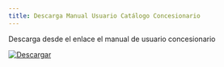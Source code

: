 ```yaml
---
title: Descarga Manual Usuario Catálogo Concesionario
---
```


Descarga desde el enlace el manual de usuario concesionario

[![Descargar](https://img.shields.io/badge/Clic%20aquí-007bff?style=for-the-badge&logo=link&logoColor=white)](https://cdn.ev4erp.net/descargas/ev4ERPCatalogoConcesionario_202404.pdf)
